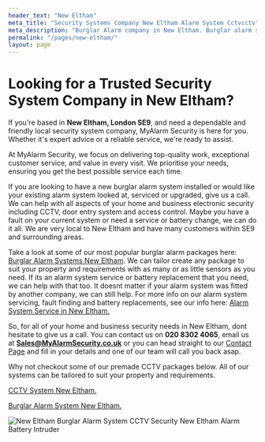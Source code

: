 ```yaml
---
header_text: "New Eltham"
meta_title: "Security Systems Company New Eltham Alarm System Cctvcctv"
meta_description: "Burglar Alarm company in New Eltham. Burglar alarm systems, CCTV, Security Company near me New Eltham. Service, alarm battery, upgrade. Contact 020 8302 4065"
permalink: "/pages/new-eltham/"
layout: page
---
```


# **Looking for a Trusted Security System Company in New Eltham?** 

If you\'re based in **New Eltham, London SE9**, and need a dependable and friendly local security system company, MyAlarm Security is here for you. Whether it\'s expert advice or a reliable service, we\'re ready to assist.

At MyAlarm Security, we focus on delivering top-quality work, exceptional customer service, and value in every visit. We prioritise your needs, ensuring you get the best possible service each time.

If you are looking to have a new burglar alarm system installed or would like your existing alarm system looked at, serviced or upgraded, give us a call. We can help with all aspects of your home and business electronic security including CCTV, door entry system and access control. Maybe you have a fault on your current system or need a service or battery change, we can do it all. We are very local to New Eltham and have many customers within SE9 and surrounding areas.

Take a look at some of our most popular burglar alarm packages here: [Burglar Alarm Systems New Eltham](/categories/burglar-alarms/). We can tailor create any package to suit your property and requirements with as many or as little sensors as you need. If its an alarm system service or battery replacement that you need, we can help with that too. It doesnt matter if your alarm system was fitted by another company, we can still help. For more info on our alarm system servicing, fault finding and battery replacements, see our info here: [Alarm System Service in New Eltham.](/categories/servicing-and-repairs/)

So, for all of your home and business security needs in New Eltham, dont hesitate to give us a call. You can contact us on **020 8302 4065**, email us at **Sales@MyAlarmSecurity.co.uk** or you can head straight to our [Contact Page](/contact/) and fill in your details and one of our team will call you back asap.

Why not checkout some of our premade CCTV packages below. All of our systems can be tailored to suit your property and requirements.

[CCTV System New Eltham.](/categories/cctv/)

[Burglar Alarm System New Eltham.](/categories/burglar-alarms/)

![New Eltham Burglar Alarm System CCTV Security New Eltham Alarm Battery Intruder](https://res.cloudinary.com/kbs/image/upload/f_auto,q_auto/seklxyqqfr3gaczwyfnu.webp "New Eltham SE9 Alarm System CCTV ")